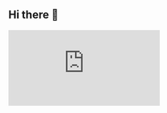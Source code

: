 ## Hi there 👋
[![Solved.ac프로필](https://solvedac.py.run/api/v2/generate_badge.py?user=ini0617&random=1)](https://solved.ac/ini0617)
<!--
**haein0617/haein0617** is a ✨ _special_ ✨ repository because its `README.md` (this file) appears on your GitHub profile.

Here are some ideas to get you started:
- 🔭 I’m currently working on ...
- 🌱 I’m currently learning ...
- 👯 I’m looking to collaborate on ...
- 🤔 I’m looking for help with ...
- 💬 Ask me about ...
- 📫 How to reach me: ...
- 😄 Pronouns: ...
- ⚡ Fun fact: ...
-->
